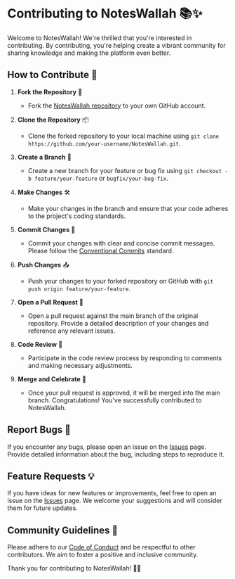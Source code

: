 # Contributing to NotesWallah 📚✨

Welcome to NotesWallah! We're thrilled that you're interested in contributing. By contributing, you're helping create a vibrant community for sharing knowledge and making the platform even better.

## How to Contribute 🚀

1. **Fork the Repository** 🍴
   - Fork the [NotesWallah repository](https://github.com/Akash-nath29/NotesWallah) to your own GitHub account.

2. **Clone the Repository** 📦
   - Clone the forked repository to your local machine using `git clone https://github.com/your-username/NotesWallah.git`.

3. **Create a Branch** 🌿
   - Create a new branch for your feature or bug fix using `git checkout -b feature/your-feature` or `bugfix/your-bug-fix`.

4. **Make Changes** 🛠️
   - Make your changes in the branch and ensure that your code adheres to the project's coding standards.

5. **Commit Changes** 💬
   - Commit your changes with clear and concise commit messages. Please follow the [Conventional Commits](https://www.conventionalcommits.org/en/v1.0.0/) standard.

6. **Push Changes** 📤
   - Push your changes to your forked repository on GitHub with `git push origin feature/your-feature`.

7. **Open a Pull Request** 🎉
   - Open a pull request against the main branch of the original repository. Provide a detailed description of your changes and reference any relevant issues.

8. **Code Review** 👀
   - Participate in the code review process by responding to comments and making necessary adjustments.

9. **Merge and Celebrate** 🎊
   - Once your pull request is approved, it will be merged into the main branch. Congratulations! You've successfully contributed to NotesWallah.

## Report Bugs 🐛

If you encounter any bugs, please open an issue on the [Issues](https://github.com/Akash-nath29/NotesWallah/issues) page. Provide detailed information about the bug, including steps to reproduce it.

## Feature Requests 💡

If you have ideas for new features or improvements, feel free to open an issue on the [Issues](https://github.com/Akash-nath29/NotesWallah/issues) page. We welcome your suggestions and will consider them for future updates.

## Community Guidelines 🤝

Please adhere to our [Code of Conduct](CODE_OF_CONDUCT.md) and be respectful to other contributors. We aim to foster a positive and inclusive community.

Thank you for contributing to NotesWallah! 🙌✨